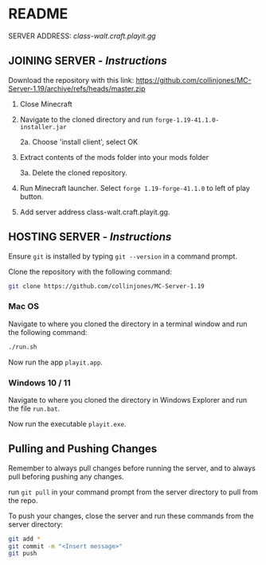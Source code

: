 # README

SERVER ADDRESS: *class-walt.craft.playit.gg*

## JOINING SERVER - *Instructions*

Download the repository with this link: https://github.com/collinjones/MC-Server-1.19/archive/refs/heads/master.zip

1. Close Minecraft

2. Navigate to the cloned directory and run `forge-1.19-41.1.0-installer.jar`

    2a. Choose 'install client', select OK

3. Extract contents of the mods folder into your mods folder

    3a. Delete the cloned repository. 

4. Run Minecraft launcher. Select `forge 1.19-forge-41.1.0` to left of play button.

5. Add server address class-walt.craft.playit.gg. 

## HOSTING SERVER - *Instructions*

Ensure `git` is installed by typing `git --version` in a command prompt.

Clone the repository with the following command:

```bash
git clone https://github.com/collinjones/MC-Server-1.19
```

### Mac OS
Navigate to where you cloned the directory in a terminal window and run the following command:

```bash
./run.sh
```

Now run the app `playit.app`. 

### Windows 10 / 11
Navigate to where you cloned the directory in Windows Explorer and run the file `run.bat`.

Now run the executable `playit.exe`.

## Pulling and Pushing Changes

Remember to always pull changes before running the server, and to always pull beforing pushing any changes. 

run `git pull` in your command prompt from the server directory to pull from the repo. 

To push your changes, close the server and run these commands from the server directory:

```bash
git add *
git commit -m "<Insert message>"
git push 
```



